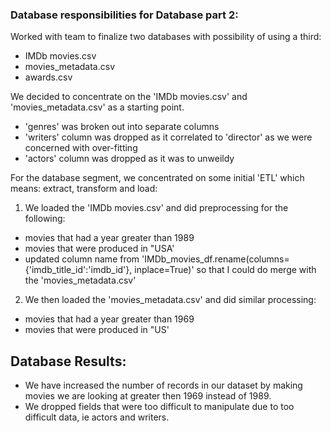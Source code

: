 ### Database responsibilities for Database part 2:

Worked with team to finalize two databases with possibility of using a third:
- IMDb movies.csv
- movies_metadata.csv
- awards.csv

We decided to concentrate on the 'IMDb movies.csv' and 'movies_metadata.csv' as a starting point.
- 'genres' was broken out into separate columns
- 'writers' column was dropped as it correlated to 'director' as we were concerned with over-fitting
- 'actors' column was dropped as it was to unweildy 


For the database segment, we concentrated on some initial 'ETL' which means: extract, transform and load:  

1) We loaded the 'IMDb movies.csv' and did preprocessing for the following:
- movies that had a year greater than 1989
- movies that were produced in "USA'
- updated column name from 'IMDb_movies_df.rename(columns={'imdb_title_id':'imdb_id'}, inplace=True)' so that I could do merge
with the 'movies_metadata.csv'

2) We then loaded the 'movies_metadata.csv' and did similar processing:
- movies that had a year greater than 1969
- movies that were produced in "US'

## Database Results:
- We have increased the number of records in our dataset by making movies we are looking at greater then 1969 instead of 1989.
- We dropped fields that were too difficult to manipulate due to too difficult data, ie actors and writers.